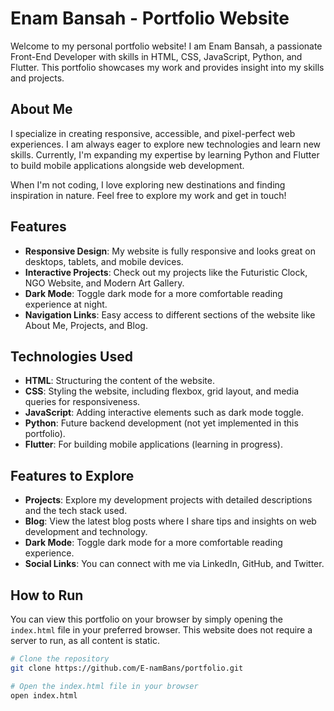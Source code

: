 # Enam Bansah - Portfolio Website

Welcome to my personal portfolio website! I am Enam Bansah, a passionate Front-End Developer with skills in HTML, CSS, JavaScript, Python, and Flutter. This portfolio showcases my work and provides insight into my skills and projects. 

## About Me

I specialize in creating responsive, accessible, and pixel-perfect web experiences. I am always eager to explore new technologies and learn new skills. Currently, I'm expanding my expertise by learning Python and Flutter to build mobile applications alongside web development.

When I'm not coding, I love exploring new destinations and finding inspiration in nature. Feel free to explore my work and get in touch!

## Features

- **Responsive Design**: My website is fully responsive and looks great on desktops, tablets, and mobile devices.
- **Interactive Projects**: Check out my projects like the Futuristic Clock, NGO Website, and Modern Art Gallery.
- **Dark Mode**: Toggle dark mode for a more comfortable reading experience at night.
- **Navigation Links**: Easy access to different sections of the website like About Me, Projects, and Blog.

## Technologies Used

- **HTML**: Structuring the content of the website.
- **CSS**: Styling the website, including flexbox, grid layout, and media queries for responsiveness.
- **JavaScript**: Adding interactive elements such as dark mode toggle.
- **Python**: Future backend development (not yet implemented in this portfolio).
- **Flutter**: For building mobile applications (learning in progress).

## Features to Explore

- **Projects**: Explore my development projects with detailed descriptions and the tech stack used.
- **Blog**: View the latest blog posts where I share tips and insights on web development and technology.
- **Dark Mode**: Toggle dark mode for a more comfortable reading experience.
- **Social Links**: You can connect with me via LinkedIn, GitHub, and Twitter.

## How to Run

You can view this portfolio on your browser by simply opening the `index.html` file in your preferred browser. This website does not require a server to run, as all content is static.

```bash
# Clone the repository
git clone https://github.com/E-namBans/portfolio.git

# Open the index.html file in your browser
open index.html

